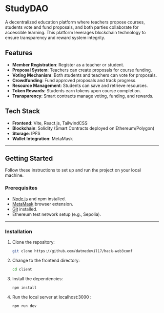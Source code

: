 # StudyDAO

A decentralized education platform where teachers propose courses, students vote and fund proposals, and both parties collaborate for accessible learning. This platform leverages blockchain technology to ensure transparency and reward system integrity.

## Features

- **Member Registration**: Register as a teacher or student.
- **Proposal System**: Teachers can create proposals for course funding.
- **Voting Mechanism**: Both students and teachers can vote for proposals.
- **Crowdfunding**: Fund approved proposals and track progress.
- **Resource Management**: Students can save and retrieve resources.
- **Token Rewards**: Students earn tokens upon course completion.
- **Transparency**: Smart contracts manage voting, funding, and rewards.

## Tech Stack

- **Frontend**: Vite, React.js, TailwindCSS
- **Blockchain**: Solidity (Smart Contracts deployed on Ethereum/Polygon)
- **Storage**: IPFS
- **Wallet Integration**: MetaMask

---

## Getting Started

Follow these instructions to set up and run the project on your local machine.

### Prerequisites

- [Node.js](https://nodejs.org/) and npm installed.
- [MetaMask](https://metamask.io/) browser extension.
- [Git](https://git-scm.com/) installed.
- Ethereum test network setup (e.g., Sepolia).

---

### Installation

1. Clone the repository:
   ```bash
   git clone https://github.com/datmedevil17/hack-web3conf
2. Change to the frontend directory:
   ```bash
   cd client
3. Install the dependencies:
   ```bash
   npm install
4. Run the local server at localhost:3000 :
   ```bash
   npm run dev
   
